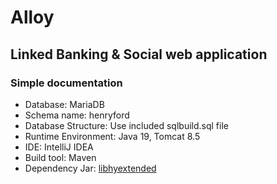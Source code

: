 # Alloy
## Linked Banking & Social web application

### Simple documentation
- Database: MariaDB
- Schema name: henryford
- Database Structure: Use included sqlbuild.sql file
- Runtime Environment: Java 19, Tomcat 8.5
- IDE: IntelliJ IDEA
- Build tool: Maven
- Dependency Jar: [libhyextended](https://github.com/410-dev/libhyextended)
